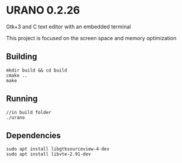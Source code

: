 # URANO 0.2.26
Gtk+3 and C text editor with an embedded terminal

This project is focused on the screen space and memory optimization

## Building

    mkdir build && cd build
    cmake ..
    make

## Running

    //in build folder
    ./urano

## Dependencies

    sudo apt install libgtksourceview-4-dev
    sudo apt install libvte-2.91-dev
